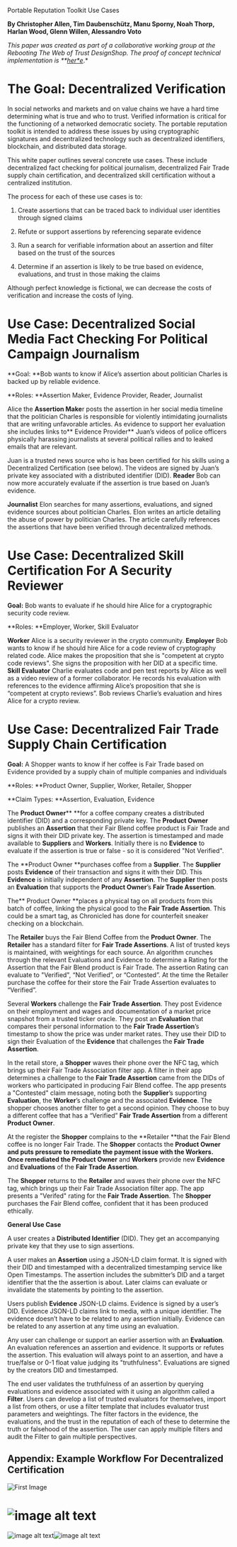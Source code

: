 Portable Reputation Toolkit Use Cases

**By Christopher Allen, Tim Daubenschütz, Manu Sporny, Noah Thorp, Harlan Wood, Glenn Willen, Alessandro Voto**

*This paper was created as part of a collaborative working group at the Rebooting The Web of Trust DesignShop. The proof of concept technical implementation is **[her*e](https://github.com/WebOfTrustInfo/portable-reputation-toolkit)*.*

# The Goal: Decentralized Verification

In social networks and markets and on value chains we have a hard time determining what is true and who to trust. Verified information is critical for the functioning of a networked democratic society. The portable reputation toolkit is intended to address these issues by using cryptographic signatures and decentralized technology such as decentralized identifiers, blockchain, and distributed data storage.

This white paper outlines several concrete use cases. These include decentralized fact checking for political journalism, decentralized Fair Trade supply chain certification, and decentralized skill certification without a centralized institution.

The process for each of these use cases is to:

1. Create assertions that can be traced back to individual user identities through signed claims

2. Refute or support assertions by referencing separate evidence

3. Run a search for verifiable information about an assertion and filter based on the trust of the sources

4. Determine if an assertion is likely to be true based on evidence, evaluations, and trust in those making the claims

Although perfect knowledge is fictional, we can decrease the costs of verification and increase the costs of lying. 

# Use Case: Decentralized Social Media Fact Checking For Political Campaign Journalism

**Goal: **Bob wants to know if Alice’s assertion about politician Charles is backed up by reliable evidence.

**Roles: **Assertion Maker, Evidence Provider, Reader, Journalist

Alice the **Assertion Make**r posts the assertion in her social media timeline that the politician Charles is responsible for violently intimidating journalists that are writing unfavorable articles. As evidence to support her evaluation she includes links to** Evidence Provider** Juan’s videos of police officers physically harassing journalists at several political rallies and to leaked emails that are relevant. 

Juan is a trusted news source who is has been certified for his skills using a Decentralized Certification (see below). The videos are signed by Juan’s private key associated with a distributed identifier (DID). **Reader** Bob can now more accurately evaluate if the assertion is true based on Juan’s evidence.

**Journalist** Elon searches for many assertions, evaluations, and signed evidence sources about politician Charles. Elon writes an article detailing the abuse of power by politician Charles. The article carefully references the assertions that have been verified through decentralized methods. 

# Use Case: Decentralized Skill Certification For A Security Reviewer

**Goal:** Bob wants to evaluate if he should hire Alice for a cryptographic security code review.

**Roles: **Employer, Worker, Skill Evaluator

**Worker** Alice is a security reviewer in the crypto community. **Employer** Bob wants to know if he should hire Alice for a code review of cryptography related code. Alice makes the proposition that she is "competent at crypto code reviews". She signs the proposition with her DID at a specific time. **Skill Evaluator** Charlie evaluates code and pen test reports by Alice as well as a video review of a former collaborator. He records his evaluation with references to the evidence affirming Alice’s proposition that she is “competent at crypto reviews”. Bob reviews Charlie’s evaluation and hires Alice for a crypto review.

# Use Case: Decentralized Fair Trade Supply Chain Certification

**Goal:** A Shopper wants to know if her coffee is Fair Trade based on Evidence provided by a supply chain of multiple companies and individuals

**Roles: **Product Owner, Supplier, Worker, Retailer, Shopper

**Claim Types: **Assertion, Evaluation, Evidence

The **Product Owner**** **for a coffee company creates a distributed identifier (DID) and a corresponding private key. The **Product Owner** publishes an **Assertion** that their Fair Blend coffee product is Fair Trade and signs it with their DID private key. The assertion is timestamped and made available to **Suppliers** and **Workers**. Initially there is no **Evidence** to evaluate if the assertion is true or false - so it is considered "Not Verified".

The **Product Owner **purchases coffee from a **Supplier**. The **Supplier** posts **Evidence** of their transaction and signs it with their DID. This **Evidence** is initially independent of any **Assertion**. The **Supplier** then posts an **Evaluation** that supports the **Product Owner**’s **Fair Trade Assertion**.

The** Product Owner **places a physical tag on all products from this batch of coffee, linking the physical good to the **Fair Trade** **Assertion**. This could be a smart tag, as Chronicled has done for counterfeit sneaker checking on a blockchain.

The **Retailer** buys the Fair Blend Coffee from the **Product Owner**. The **Retailer** has a standard filter for **Fair Trade Assertions**. A list of trusted keys is maintained, with weightings for each source. An algorithm crunches through the relevant Evaluations and Evidence to determine a Rating for the Assertion that the Fair Blend product is Fair Trade. The assertion Rating can evaluate to "Verified", “Not Verified”, or “Contested”. At the time the Retailer purchase the coffee for their store the Fair Trade Assertion evaluates to “Verified”.

Several **Workers** challenge the **Fair Trade Assertion**. They post Evidence on their employment and wages and documentation of a market price snapshot from a trusted ticker oracle. They post an **Evaluation** that compares their personal information to the **Fair Trade Assertion**’s timestamp to show the price was under market rates. They use their DID to sign their Evaluation of the **Evidence** that challenges the **Fair Trade Assertion**.

In the retail store, a **Shopper** waves their phone over the NFC tag, which brings up their Fair Trade Association filter app. A filter in their app determines a challenge to the **Fair Trade Assertion** came from the DIDs of workers who participated in producing Fair Blend coffee. The app presents a "Contested" claim message, noting both the **Supplier**’s supporting **Evaluation**, the **Worker**’s challenge and the associated **Evidence**. The shopper chooses another filter to get a second opinion. They choose to buy a different coffee that has a “Verified” **Fair Trade Assertion** from a different **Product Owner**.

At the register the **Shopper** complains to the **Retailer **that the Fair Blend coffee is no longer Fair Trade. The **Shopper** contacts the **Product Owner **and puts pressure to remediate the payment issue with the **Workers**. Once remediated the** Product Owner** and **Workers** provide new **Evidence** and **Evaluations** of the **Fair Trade Assertion**.

The **Shopper** returns to the **Retailer** and waves their phone over the NFC tag, which brings up their Fair Trade Association filter app. The app presents a "Verifed" rating for the **Fair Trade Assertion**. The **Shopper** purchases the Fair Blend coffee, confident that it has been produced ethically.

**General Use Case**

A user creates a **Distributed Identifier** (DID). They get an accompanying private key that they use to sign assertions.

A user makes an **Assertion** using a JSON-LD claim format. It is signed with their DID and timestamped with a decentralized timestamping service like Open Timestamps. The assertion includes the submitter’s DID and a target identifier that the the assertion is about. Later claims can evaluate or invalidate the statements by pointing to the assertion.

Users publish **Evidence** JSON-LD claims. Evidence is signed by a user’s DID. Evidence JSON-LD claims link to media, with a unique identifier. The evidence doesn’t have to be related to any assertion initially. Evidence can be related to any assertion at any time using an evaluation.

Any user can challenge or support an earlier assertion with an **Evaluation**. An evaluation references an assertion and evidence. It supports or refutes the assertion. This evaluation will always point to an assertion, and have a true/false or 0-1 float value judging its "truthfulness".  Evaluations are signed by the creators DID and timestamped.

The end user validates the truthfulness of an assertion by querying evaluations and evidence associated with it using an algorithm called a **Filter**. Users can develop a list of trusted evaluators for themselves, import a list from others, or use a filter template that includes evaluator trust parameters and weightings. The filter factors in the evidence, the evaluations, and the trust in the reputation of each of these to determine the truth or falsehood of the assertion. The user can apply multiple filters and audit the Filter to gain multiple perspectives.

## Appendix: Example Workflow For Decentralized Certification

![First Image](/supporting-files/rtk/image_0.png?raw=true)

# ![image alt text](image_1.png)

![image alt text](image_2.png)![image alt text](image_3.png)


